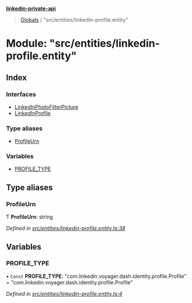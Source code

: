 **[linkedin-private-api](../README.md)**

> [Globals](../globals.md) / "src/entities/linkedin-profile.entity"

# Module: "src/entities/linkedin-profile.entity"

## Index

### Interfaces

* [LinkedInPhotoFilterPicture](../interfaces/_src_entities_linkedin_profile_entity_.linkedinphotofilterpicture.md)
* [LinkedInProfile](../interfaces/_src_entities_linkedin_profile_entity_.linkedinprofile.md)

### Type aliases

* [ProfileUrn](_src_entities_linkedin_profile_entity_.md#profileurn)

### Variables

* [PROFILE\_TYPE](_src_entities_linkedin_profile_entity_.md#profile_type)

## Type aliases

### ProfileUrn

Ƭ  **ProfileUrn**: string

*Defined in [src/entities/linkedin-profile.entity.ts:38](https://github.com/eilonmore/linkedin-private-api/blob/a50722e/src/entities/linkedin-profile.entity.ts#L38)*

## Variables

### PROFILE\_TYPE

• `Const` **PROFILE\_TYPE**: \"com.linkedin.voyager.dash.identity.profile.Profile\" = "com.linkedin.voyager.dash.identity.profile.Profile"

*Defined in [src/entities/linkedin-profile.entity.ts:4](https://github.com/eilonmore/linkedin-private-api/blob/a50722e/src/entities/linkedin-profile.entity.ts#L4)*

